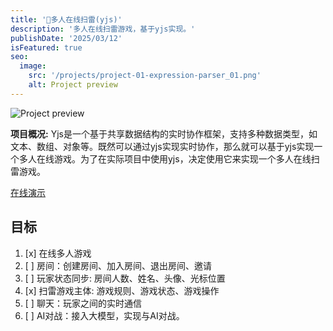 ```yaml
---
title: '🚧多人在线扫雷(yjs)'
description: '多人在线扫雷游戏，基于yjs实现。'
publishDate: '2025/03/12'
isFeatured: true
seo:
  image:
    src: '/projects/project-01-expression-parser_01.png'
    alt: Project preview
---
```


![Project preview](/projects/project-01-expression-parser_01.png)

**项目概况:**
Yjs是一个基于共享数据结构的实时协作框架，支持多种数据类型，如文本、数组、对象等。既然可以通过yjs实现实时协作，那么就可以基于yjs实现一个多人在线游戏。为了在实际项目中使用yjs，决定使用它来实现一个多人在线扫雷游戏。

[在线演示](http://yjs-gamebox.yefu24324.com)

## 目标

1. [x] 在线多人游戏
2. [ ] 房间：创建房间、加入房间、退出房间、邀请
3. [ ] 玩家状态同步: 房间人数、姓名、头像、光标位置
4. [x] 扫雷游戏主体: 游戏规则、游戏状态、游戏操作
5. [ ] 聊天：玩家之间的实时通信
6. [ ] AI对战：接入大模型，实现与AI对战。

